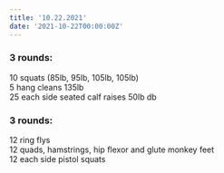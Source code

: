 ```yaml
---
title: '10.22.2021'
date: '2021-10-22T00:00:00Z'
---
```


### 3 rounds:  
10 squats (85lb, 95lb, 105lb, 105lb)     
5 hang cleans 135lb    
25 each side seated calf raises 50lb db     
  
### 3 rounds:  
12 ring flys    
12 quads, hamstrings, hip flexor and glute monkey feet     
12 each side pistol squats    